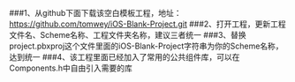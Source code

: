 ###1、从github下面下载该空白模板工程，地址：https://github.com/tomwey/iOS-Blank-Project.git
###2、打开工程，更新工程文件名、Scheme名称、工程文件夹名称，建议三者统一
###3、替换project.pbxproj这个文件里面的iOS-Blank-Project字符串为你的Scheme名称，达到统一
###4、该工程里面已经加入了常用的公共组件库，可以在Components.h中自由引入需要的库